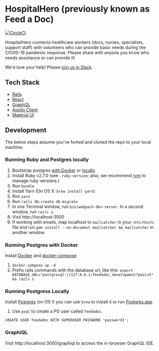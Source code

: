 # HospitalHero (previously known as Feed a Doc)

[![CircleCI](https://circleci.com/gh/feedadoc/feedadoc.svg?style=svg)](https://circleci.com/gh/feedadoc/feedadoc)

HospitalHero connects healthcare workers (docs, nurses, specialists, support staff) with volunteers who can provide basic needs during the COVID-19 pandemic response. Please share with anyone you know who needs assistance or can provide it!

We'd love your help! Please [join us in Slack](https://docs.google.com/forms/d/e/1FAIpQLSeAXlls9dtfW8Eu6OBvfNT1J8nhOHJ4nC2QrryNlsVogRGsFA/viewform).

## Tech Stack

- [Rails](https://rubyonrails.org/)
- [React](https://reactjs.org/)
- [GraphQL](https://graphql-ruby.org/)
- [Apollo Client](https://www.apollographql.com/docs/react/)
- [Material UI](https://material-ui.com/)

## Development

The below steps assume you've forked and cloned the repo to your local machine.

### Running Ruby and Postgres locally

1.  Bootstrap postgres [with Docker](#running-postgres-with-docker) or [locally](#running-postgres-locally)
2.  Install Ruby v2.7.0 (see `.ruby-version`; also, we recommend [rvm](https://rvm.io/rvm/install) to manage ruby versions.)
3.  Run `bundle`
4.  Install Yarn (On OS X: `brew install yarn`)
5.  Run `yarn`
6.  Run `rails db:create db:migrate`
7.  In one Terminal window, run `bin/webpack-dev-server`. In a second window, run `rails s`.
8.  Visit http://localhost:3000
9.  If working with emails, map localhost to `mailcatcher` in your `/etc/hosts` file and run `gem install --no-document mailcatcher && mailcatcher` in another window.

### Running Postgres with Docker

Install [Docker](https://docs.docker.com/install/) and [docker-compose](https://docs.docker.com/compose/install/)

1. `docker-compose up -d`
2. Prefix rails commands with the database url, like this: `export DATABASE_URL="postgresql://127.0.0.1/feedadoc_development?pool=5" && rails s`

### Running Postgress Locally

Install [Postgres](https://www.postgresql.org/download/) (on OS X you can use `brew` to install it or run [Postgres.app](https://postgresapp.com/)

1. Use `psql` to create a PG user called `feedadoc`.

```
CREATE USER feedadoc WITH SUPERUSER PASSWORD 'password1';
```

### GraphiQL

Visit http://localhost:3000/graphiql to access the in-browser GraphQL IDE.
